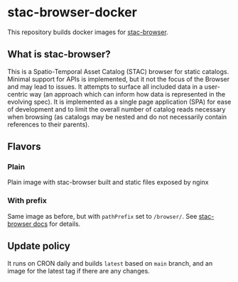 # stac-browser-docker

This repository builds docker images for [stac-browser](https://github.com/radiantearth/stac-browser/).

## What is stac-browser?
This is a Spatio-Temporal Asset Catalog (STAC) browser for static catalogs. Minimal support for APIs is implemented, but it not the focus of the Browser and may lead to issues. It attempts to surface all included data in a user-centric way (an approach which can inform how data is represented in the evolving spec). It is implemented as a single page application (SPA) for ease of development and to limit the overall number of catalog reads necessary when browsing (as catalogs may be nested and do not necessarily contain references to their parents).

## Flavors
### Plain
Plain image with stac-browser built and static files exposed by nginx
### With prefix
Same image as before, but with `pathPrefix` set to `/browser/`. See [stac-browser docs](https://github.com/radiantearth/stac-browser/tree/main?tab=readme-ov-file#create-a-custom-image) for details.

## Update policy
It runs on CRON daily and builds `latest` based on `main` branch, and an image for the latest tag if there are any changes.